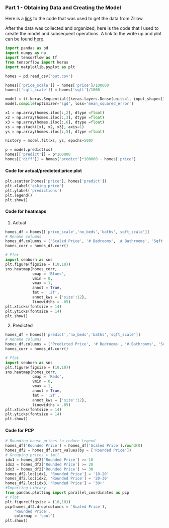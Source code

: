 ### Part 1 - Obtaining Data and Creating the Model
Here is a [link](https://rj-bartlett.github.io/Project1Cleaning/) to the code that was used to get the data from Zillow. 

After the data was collected and organized, here is the code that I used to create the model and subsequent operations. A link to the write up and plot can be found [here]().
```python
import pandas as pd
import numpy as np
import tensorflow as tf
from tensorflow import keras
import matplotlib.pyplot as plt

homes = pd.read_csv('out.csv')

homes[['price_scale']] = homes['price']/100000 
homes[['sqft_scale']] = homes['sqft']/1000 

model = tf.keras.Sequential([keras.layers.Dense(units=1, input_shape=[3])])
model.compile(optimizer='sgd', loss='mean_squared_error')

x1 = np.array(homes.iloc[:,2], dtype =float)
x2 = np.array(homes.iloc[:,3], dtype =float)
x3 = np.array(homes.iloc[:,6], dtype =float)
xs = np.stack([x1, x2, x3], axis=1)
ys = np.array(homes.iloc[:,5], dtype =float)

history = model.fit(xs, ys, epochs=500)

p = model.predict(xs)
homes[['predict']] = p*100000
homes[['diff']] = homes['predict']*100000 - homes['price']
```

#### Code for actual/predicted price plot
``` python
plt.scatter(homes['price'], homes['predict'])
plt.xlabel('asking price')
plt.ylabel('predictions')
plt.legend()
plt.show()
```

#### Code for heatmaps
1. Actual
``` python
homes_df = homes[['price_scale','no_beds','baths','sqft_scale']]
# Rename columns
homes_df.columns = ['Scaled Price', '# Bedrooms', '# Bathrooms', 'Sqft Scaled']
homes_corr = homes_df.corr()

# Plot
import seaborn as sns
plt.figure(figsize = (10,10))
sns.heatmap(homes_corr,
            cmap = 'Blues',
            vmin = 0, 
            vmax = 1, 
            annot = True, 
            fmt = '.2f',
            annot_kws = {'size':12},
            linewidths = .05)
plt.xticks(fontsize = 14)
plt.yticks(fontsize = 14)
plt.show()
```

2. Predicted
``` python
homes_df = homes[['predict','no_beds','baths','sqft_scale']]
# Rename columns
homes_df.columns = ['Predicted Price', '# Bedrooms', '# Bathrooms', 'Sqft Scaled']
homes_corr = homes_df.corr()

# Plot
import seaborn as sns
plt.figure(figsize = (10,10))
sns.heatmap(homes_corr,
            cmap = 'Reds',
            vmin = 0, 
            vmax = 1, 
            annot = True, 
            fmt = '.2f',
            annot_kws = {'size':12},
            linewidths = .05)
plt.xticks(fontsize = 14)
plt.yticks(fontsize = 14)
plt.show()
```

#### Code for PCP
``` python
# Rounding house prices to reduce Legend
homes_df['Rounded Price'] = homes_df['Scaled Price'].round(0)
homes_df2 = homes_df.sort_values(by = ['Rounded Price'])
# Grouping prices > 1mil 
idx1 = homes_df2['Rounded Price'] >= 10
idx2 = homes_df2['Rounded Price'] >= 20
idx3 = homes_df2['Rounded Price'] >= 30
homes_df2.loc[idx1, 'Rounded Price'] = '10-20'
homes_df2.loc[idx2, 'Rounded Price'] = '20-30'
homes_df2.loc[idx3, 'Rounded Price'] = '30+'
#Importing Library
from pandas.plotting import parallel_coordinates as pcp
# Plot
plt.figure(figsize = (10,10))
pcp(homes_df2.drop(columns = 'Scaled Price'), 
    'Rounded Price',
    colormap = 'cool')
plt.show()
```
